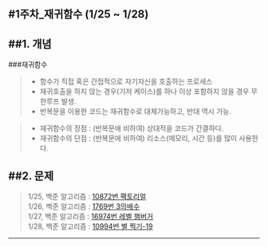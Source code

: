 #1주차_재귀함수 (1/25 ~ 1/28)
------------------------
##1. 개념
------------------------
###재귀함수
> - 함수가 직접 혹은 간접적으로 자기자신을 호출하는 프로세스
> - 재귀호출을 하지 않는 경우(기저 케이스)를 하나 이상 포함하지 않을 경우 무한루프 발생.
> - 반복문을 이용한 코드는 재귀함수로 대체가능하고, 반대 역시 가능.

> - 재귀함수의 장점 : (반복문에 비하여) 상대적을 코드가 간결하다.
> - 재귀함수의 단점 : (반복문에 비하여) 리소스(메모리, 시간 등)를 많이 사용한다.

##2. 문제
-------------------------
>1/25, 백준 알고리즘 : [10872번 팩토리얼](https://www.acmicpc.net/problem/10872) </br>
>1/26, 백준 알고리즘 : [1769번 3의배수](https://www.acmicpc.net/problem/1769) </br>
>1/27, 백준 알고리즘 : [16974번 레벨 햄버거](https://www.acmicpc.net/problem/16974) </br>
>1/28, 백준 알고리즘 : [10994번 별 찍기-19](https://www.acmicpc.net/problem/10994) </br>
------------------------
